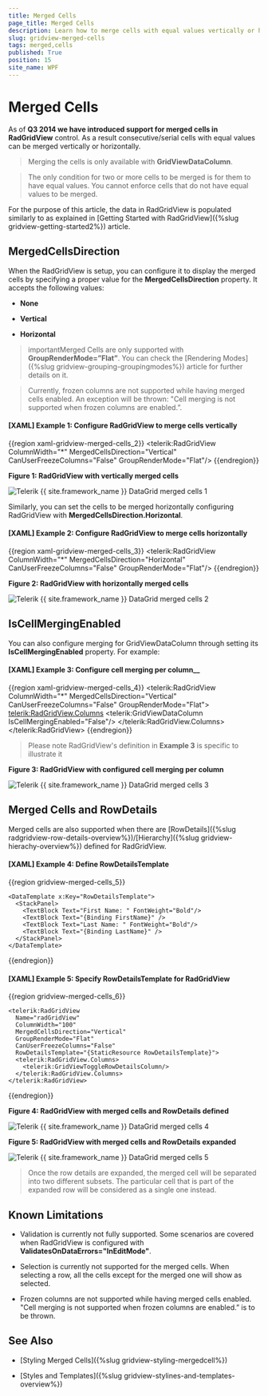 ```yaml
---
title: Merged Cells
page_title: Merged Cells
description: Learn how to merge cells with equal values vertically or horizontally when working with RadGridView - Telerik's {{ site.framework_name }} DataGrid.
slug: gridview-merged-cells
tags: merged,cells
published: True
position: 15
site_name: WPF
---
```


# Merged Cells


As of __Q3 2014 we have introduced support for merged cells in RadGridView__ control. As a result consecutive/serial cells with equal values can be merged vertically or horizontally.
    
>Merging the cells is only available with __GridViewDataColumn__.

> The only condition for two or more cells to be merged is for them to have equal values. You cannot enforce cells that do not have equal values to be merged.

For the purpose of this article, the data in RadGridView is populated similarly to as explained in [Getting Started with RadGridView]({%slug gridview-getting-started2%}) article.  

## MergedCellsDirection

When the RadGridView is setup, you can configure it to display the merged cells by specifying a proper value for the __MergedCellsDirection__ property. It accepts the following values: 

* __None__      

* __Vertical__       

* __Horizontal__      

>importantMerged Cells are only supported with __GroupRenderMode=”Flat”__. You can check the [Rendering Modes]({%slug gridview-grouping-groupingmodes%}) article for further details on it.
          
>Currently, frozen columns are not supported while having merged cells enabled. An exception will be thrown: "Cell merging is not supported when frozen columns are enabled.”.
      
#### __[XAML] Example 1: Configure RadGridView to merge cells vertically__

{{region xaml-gridview-merged-cells_2}}
	<telerik:RadGridView ColumnWidth="*"
	                    MergedCellsDirection="Vertical"
	                    CanUserFreezeColumns="False"
	                    GroupRenderMode="Flat"/>
{{endregion}}

__Figure 1: RadGridView with vertically merged cells__

![Telerik {{ site.framework_name }} DataGrid merged cells 1](images/gridview_merged_cells_1.png)

Similarly, you can set the cells to be merged horizontally configuring RadGridView with __MergedCellsDirection.Horizontal__.

#### __[XAML] Example 2: Configure RadGridView to merge cells horizontally__

{{region xaml-gridview-merged-cells_3}}
	<telerik:RadGridView ColumnWidth="*"
	                    MergedCellsDirection="Horizontal"
	                    CanUserFreezeColumns="False"
	                    GroupRenderMode="Flat"/>
{{endregion}}


__Figure 2: RadGridView with horizontally merged cells__

![Telerik {{ site.framework_name }} DataGrid merged cells 2](images/gridview_merged_cells_2.png)

## IsCellMergingEnabled

You can also configure merging for GridViewDataColumn through setting its __IsCellMergingEnabled__ property. For example:
        
#### __[XAML] Example 3:__ Configure cell merging per column__

{{region xaml-gridview-merged-cells_4}}
	<telerik:RadGridView ColumnWidth="*"
	                      MergedCellsDirection="Vertical"
	                      CanUserFreezeColumns="False"
	                      GroupRenderMode="Flat">
	    <telerik:RadGridView.Columns>
	        <telerik:GridViewDataColumn IsCellMergingEnabled="False"/>
	    </telerik:RadGridView.Columns>
	</telerik:RadGridView>
{{endregion}}

>Please note RadGridView's definition in __Example 3__ is specific to illustrate it

__Figure 3: RadGridView with configured cell merging per column__

![Telerik {{ site.framework_name }} DataGrid merged cells 3](images/gridview_merged_cells_3.png)

## Merged Cells and RowDetails

Merged cells are also supported when there are [RowDetails]({%slug radgridview-row-details-overview%})/[Hierarchy]({%slug gridview-hierachy-overview%}) defined for RadGridView.
   
#### __[XAML] Example 4: Define RowDetailsTemplate__

{{region gridview-merged-cells_5}}

	<DataTemplate x:Key="RowDetailsTemplate">
	  <StackPanel>
	    <TextBlock Text="First Name: " FontWeight="Bold"/>
	    <TextBlock Text="{Binding FirstName}" />
	    <TextBlock Text="Last Name: " FontWeight="Bold"/>
	    <TextBlock Text="{Binding LastName}" />
	  </StackPanel>
	</DataTemplate>
{{endregion}}

#### __[XAML] Example 5: Specify RowDetailsTemplate for RadGridView__

{{region gridview-merged-cells_6}}

	<telerik:RadGridView
	  Name="radGridView"
	  ColumnWidth="100"
	  MergedCellsDirection="Vertical"
	  GroupRenderMode="Flat"
	  CanUserFreezeColumns="False"
	  RowDetailsTemplate="{StaticResource RowDetailsTemplate}">
	  <telerik:RadGridView.Columns>
	    <telerik:GridViewToggleRowDetailsColumn/>
	  </telerik:RadGridView.Columns>
	</telerik:RadGridView>
{{endregion}}

__Figure 4: RadGridView with merged cells and RowDetails defined__

![Telerik {{ site.framework_name }} DataGrid merged cells 4](images/gridview_merged_cells_4.png)

__Figure 5: RadGridView with merged cells and RowDetails expanded__

![Telerik {{ site.framework_name }} DataGrid merged cells 5](images/gridview_merged_cells_5.png)

>Once the row details are expanded, the merged cell will be separated into two different subsets. The particular cell that is part of the expanded row will be considered as a single one instead.
          
## Known Limitations

* Validation is currently not fully supported. Some scenarios are covered when RadGridView is configured with __ValidatesOnDataErrors="InEditMode"__.

* Selection is currently not supported for the merged cells. When selecting a row, all the cells except for the merged one will show as selected.

* Frozen columns are not supported while having merged cells enabled. "Cell merging is not supported when frozen columns are enabled.” is to be thrown.

## See Also

* [Styling Merged Cells]({%slug gridview-styling-mergedcell%})

* [Styles and Templates]({%slug gridview-stylines-and-templates-overview%})